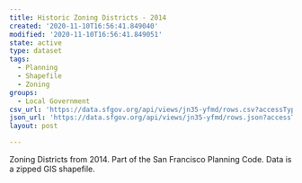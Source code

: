 ```yaml
---
title: Historic Zoning Districts - 2014
created: '2020-11-10T16:56:41.849040'
modified: '2020-11-10T16:56:41.849051'
state: active
type: dataset
tags:
  - Planning
  - Shapefile
  - Zoning
groups:
  - Local Government
csv_url: 'https://data.sfgov.org/api/views/jn35-yfmd/rows.csv?accessType=DOWNLOAD'
json_url: 'https://data.sfgov.org/api/views/jn35-yfmd/rows.json?accessType=DOWNLOAD'
layout: post

---
```

Zoning Districts from 2014.  Part of the San Francisco Planning Code.  Data is a zipped GIS shapefile.
